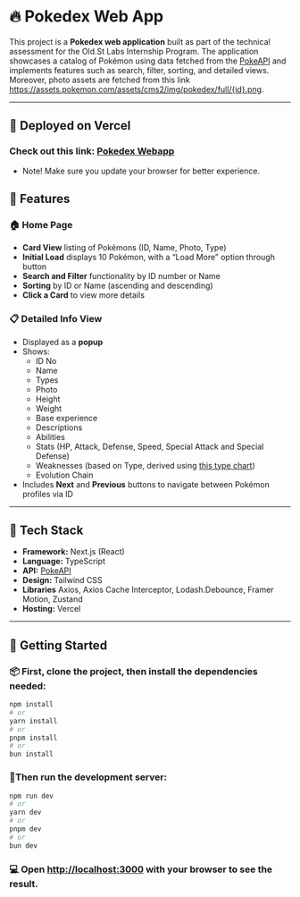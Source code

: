 # 🔥 Pokedex Web App

This project is a **Pokedex web application** built as part of the technical assessment for the Old.St Labs Internship Program. The application showcases a catalog of Pokémon using data fetched from the [PokeAPI](https://pokeapi.co/) and implements features such as search, filter, sorting, and detailed views. Moreover, photo assets are fetched from this link https://assets.pokemon.com/assets/cms2/img/pokedex/full/{id}.png.

---

## 🚀 Deployed on Vercel
### Check out this link: [Pokedex Webapp](https://pokedex-theta-nine-27.vercel.app/) <br>
- Note! Make sure you update your browser for better experience.

## 📌 Features

### 🏠 Home Page
- **Card View** listing of Pokémons (ID, Name, Photo, Type)
- **Initial Load** displays 10 Pokémon, with a “Load More” option through button
- **Search and Filter** functionality by ID number or Name
- **Sorting** by ID or Name (ascending and descending)
- **Click a Card** to view more details

### 📋 Detailed Info View
- Displayed as a **popup**
- Shows:
  - ID No
  - Name
  - Types
  - Photo
  - Height
  - Weight
  - Base experience
  - Descriptions
  - Abilities
  - Stats (HP, Attack, Defense, Speed, Special Attack and Special Defense)
  - Weaknesses (based on Type, derived using [this type chart](https://www.eurogamer.net/pokemon-go-type-chart-effectiveness-weaknesses))
  - Evolution Chain
- Includes **Next** and **Previous** buttons to navigate between Pokémon profiles via ID

---

## 🔧 Tech Stack

- **Framework:** Next.js (React)
- **Language:** TypeScript
- **API:** [PokeAPI](https://pokeapi.co/)
- **Design:** Tailwind CSS
- **Libraries** Axios, Axios Cache Interceptor, Lodash.Debounce, Framer Motion, Zustand 
- **Hosting:** Vercel

---

## 🚀 Getting Started

### 📦 First, clone the project, then install the dependencies needed:

```bash
npm install
# or
yarn install
# or
pnpm install
# or
bun install
```

### 🏃Then run the development server: 

```bash
npm run dev
# or
yarn dev
# or
pnpm dev
# or
bun dev
```

### 💻 Open [http://localhost:3000](http://localhost:3000) with your browser to see the result.